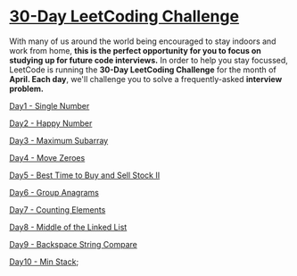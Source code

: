 # [30-Day LeetCoding Challenge](https://leetcode.com/explore/other/card/30-day-leetcoding-challenge/)

With many of us around the world being encouraged to stay indoors and work from home, **this is the perfect opportunity for you to focus on studying up for future code interviews.** In order to help you stay focussed, LeetCode is running the **30-Day LeetCoding Challenge** for the month of **April. Each day**, we'll challenge you to solve a frequently-asked **interview problem.**

[Day1 - Single Number](./day1.md)

[Day2 - Happy Number](./day2.md)

[Day3 - Maximum Subarray](./day3.md)

[Day4 - Move Zeroes](./day4.md)

[Day5 - Best Time to Buy and Sell Stock II](./day5.md)

[Day6 - Group Anagrams](./day6.md)

[Day7 - Counting Elements](./day7.md)

[Day8 - Middle of the Linked List](./day8.md)

[Day9 - Backspace String Compare](./day9.md)

[Day10 - Min Stack](./day10.md);